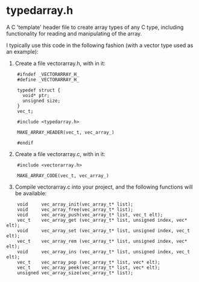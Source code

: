 # typedarray.h
A C 'template' header file to create array types of any C type, including functionality for reading and manipulating of the array.

I typically use this code in the following fashion
(with a vector type used as an example):

1) Create a file vectorarray.h, with in it:
```
    #ifndef _VECTORARRAY_H_
    #define _VECTORARRAY_H_
    
    typedef struct {
      void* ptr;
      unsigned size;
    }
    vec_t;
    
    #include <typedarray.h>
    
    MAKE_ARRAY_HEADER(vec_t, vec_array_)
    
    #endif
```


2) Create a file vectorarray.c, with in it:
```
    #include <vectorarray.h>
    
    MAKE_ARRAY_CODE(vec_t, vec_array_)
```


3) Compile vectorarray.c into your project,
   and the following functions will be available:
```
    void     vec_array_init(vec_array_t* list);
    void     vec_array_free(vec_array_t* list);
    void     vec_array_push(vec_array_t* list, vec_t elt);
    vec_t    vec_array_get (vec_array_t* list, unsigned index, vec* elt);
    void     vec_array_set (vec_array_t* list, unsigned index, vec_t elt);
    vec_t    vec_array_rem (vec_array_t* list, unsigned index, vec* elt);
    void     vec_array_ins (vec_array_t* list, unsigned index, vec_t elt);
    vec_t    vec_array_pop (vec_array_t* list, vec* elt);
    vec_t    vec_array_peek(vec_array_t* list, vec* elt);
    unsigned vec_array_size(vec_array_t* list);
```
